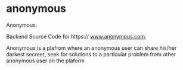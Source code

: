 # anonymous
Anonymous.


Backend Source Code for https:// www.anonymous.com.




Anonymous is a plafrom where an anonymous user can share his/her darkest secreet, seek for solutions to a particular problem  from other anonymous user on the plaform
